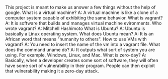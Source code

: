 This project is meant to make us answer a few things without the help of google.
What is a virtual machine? A: A virtual machine is like a clone of a computer system capable of exhibiting the same behavior.
What is vagrant? A: It is software that builds and manages virtual machine evironments.
Who wrote vagrant? A: Mitchell Hashimoto
What is Ubuntu? A: Ubuntu is basically a Linux operating system.
What does Ubuntu mean? A: It is an African word that means "humanity to others".
How to use VMs with vagrant? A: You need to insert the name of the vm into a vagrant file.
What does the command uname do? A: It outputs what sort of system you are using. For example, Windows, Linux, and Mac.
What is zero-day? A: Basically, when a developer creates some sort of software, they will often have some sort of vulnerability in their program. People can then exploit that vulnerability making it a zero-day attack.
